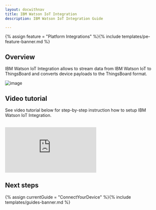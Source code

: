 ```yaml
---
layout: docwithnav
title: IBM Watson IoT Integration
description: IBM Watson IoT Integration Guide 

---
```


{% assign feature = "Platform Integrations" %}{% include templates/pe-feature-banner.md %}

## Overview

IBM Watson IoT Integration allows to stream data from IBM Watson IoT to ThingsBoard and converts device payloads to the ThingsBoard format.

 ![image](/images/user-guide/integrations/ibm-watson-integration.svg)
 
## Video tutorial
 
See video tutorial below for step-by-step instruction how to setup IBM Watson IoT Integration.

<br/>
<div id="video">  
 <div id="video_wrapper">
     <iframe src="https://www.youtube.com/embed/eqSObPW2P1g" frameborder="0" allowfullscreen></iframe>
 </div>
</div> 


## Next steps

{% assign currentGuide = "ConnectYourDevice" %}{% include templates/guides-banner.md %}
